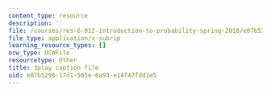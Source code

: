 ```yaml
---
content_type: resource
description: ''
file: /courses/res-6-012-introduction-to-probability-spring-2018/e07b529617d1565e8a93e14f47fdd1e5_cCmWW7Hu43A.vtt
file_type: application/x-subrip
learning_resource_types: []
ocw_type: OCWFile
resourcetype: Other
title: 3play caption file
uid: e07b5296-17d1-565e-8a93-e14f47fdd1e5
---
```

